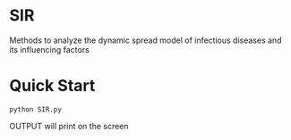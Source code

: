 # SIR
Methods to analyze the dynamic spread model of infectious diseases and its influencing factors
# Quick Start
~~~~~~~~~~~~~~
python SIR.py 
~~~~~~~~~~~~~~
OUTPUT will print on the screen
